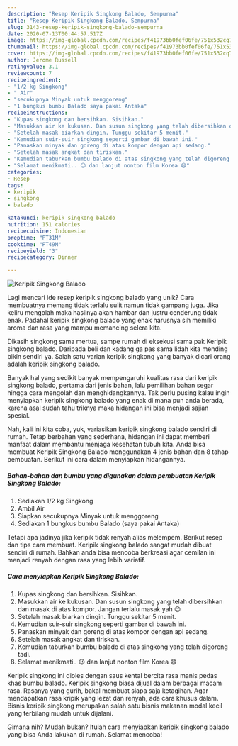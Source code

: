```yaml
---
description: "Resep Keripik Singkong Balado, Sempurna"
title: "Resep Keripik Singkong Balado, Sempurna"
slug: 3143-resep-keripik-singkong-balado-sempurna
date: 2020-07-13T00:44:57.517Z
image: https://img-global.cpcdn.com/recipes/f41973bb0fef06fe/751x532cq70/keripik-singkong-balado-foto-resep-utama.jpg
thumbnail: https://img-global.cpcdn.com/recipes/f41973bb0fef06fe/751x532cq70/keripik-singkong-balado-foto-resep-utama.jpg
cover: https://img-global.cpcdn.com/recipes/f41973bb0fef06fe/751x532cq70/keripik-singkong-balado-foto-resep-utama.jpg
author: Jerome Russell
ratingvalue: 3.1
reviewcount: 7
recipeingredient:
- "1/2 kg Singkong"
- " Air"
- "secukupnya Minyak untuk menggoreng"
- "1 bungkus bumbu Balado saya pakai Antaka"
recipeinstructions:
- "Kupas singkong dan bersihkan. Sisihkan."
- "Masukkan air ke kukusan. Dan susun singkong yang telah dibersihkan dan masak di atas kompor. Jangan terlalu masak yah 😊"
- "Setelah masak biarkan dingin. Tunggu sekitar 5 menit."
- "Kemudian suir-suir singkong seperti gambar di bawah ini."
- "Panaskan minyak dan goreng di atas kompor dengan api sedang."
- "Setelah masak angkat dan tiriskan."
- "Kemudian taburkan bumbu balado di atas singkong yang telah digoreng tadi."
- "Selamat menikmati.. 😉 dan lanjut nonton film Korea 😄"
categories:
- Resep
tags:
- keripik
- singkong
- balado

katakunci: keripik singkong balado 
nutrition: 151 calories
recipecuisine: Indonesian
preptime: "PT31M"
cooktime: "PT49M"
recipeyield: "3"
recipecategory: Dinner

---
```



![Keripik Singkong Balado](https://img-global.cpcdn.com/recipes/f41973bb0fef06fe/751x532cq70/keripik-singkong-balado-foto-resep-utama.jpg)

Lagi mencari ide resep keripik singkong balado yang unik? Cara membuatnya memang tidak terlalu sulit namun tidak gampang juga. Jika keliru mengolah maka hasilnya akan hambar dan justru cenderung tidak enak. Padahal keripik singkong balado yang enak harusnya sih memiliki aroma dan rasa yang mampu memancing selera kita.

Dikasih singkong sama mertua, sampe rumah di eksekusi sama pak Keripik singkong balado. Daripada beli dan kadang ga pas sama lidah kita mending bikin sendiri ya. Salah satu varian keripik singkong yang banyak dicari orang adalah keripik singkong balado.

Banyak hal yang sedikit banyak mempengaruhi kualitas rasa dari keripik singkong balado, pertama dari jenis bahan, lalu pemilihan bahan segar hingga cara mengolah dan menghidangkannya. Tak perlu pusing kalau ingin menyiapkan keripik singkong balado yang enak di mana pun anda berada, karena asal sudah tahu triknya maka hidangan ini bisa menjadi sajian spesial.


Nah, kali ini kita coba, yuk, variasikan keripik singkong balado sendiri di rumah. Tetap berbahan yang sederhana, hidangan ini dapat memberi manfaat dalam membantu menjaga kesehatan tubuh kita. Anda bisa membuat Keripik Singkong Balado menggunakan 4 jenis bahan dan 8 tahap pembuatan. Berikut ini cara dalam menyiapkan hidangannya.

<!--inarticleads1-->

##### Bahan-bahan dan bumbu yang digunakan dalam pembuatan Keripik Singkong Balado:

1. Sediakan 1/2 kg Singkong
1. Ambil  Air
1. Siapkan secukupnya Minyak untuk menggoreng
1. Sediakan 1 bungkus bumbu Balado (saya pakai Antaka)


Tetapi apa jadinya jika keripik tidak renyah alias melempem. Berikut resep dan tips cara membuat. Keripik singkong balado sangat mudah dibuat sendiri di rumah. Bahkan anda bisa mencoba berkreasi agar cemilan ini menjadi renyah dengan rasa yang lebih variatif. 

<!--inarticleads2-->

##### Cara menyiapkan Keripik Singkong Balado:

1. Kupas singkong dan bersihkan. Sisihkan.
1. Masukkan air ke kukusan. Dan susun singkong yang telah dibersihkan dan masak di atas kompor. Jangan terlalu masak yah 😊
1. Setelah masak biarkan dingin. Tunggu sekitar 5 menit.
1. Kemudian suir-suir singkong seperti gambar di bawah ini.
1. Panaskan minyak dan goreng di atas kompor dengan api sedang.
1. Setelah masak angkat dan tiriskan.
1. Kemudian taburkan bumbu balado di atas singkong yang telah digoreng tadi.
1. Selamat menikmati.. 😉 dan lanjut nonton film Korea 😄


Keripik singkong ini dioles dengan saus kental bercita rasa manis pedas khas bumbu balado. Keripik singkong biasa dijual dalam berbagai macam rasa. Rasanya yang gurih, bakal membuat siapa saja ketagihan. Agar mendapatkan rasa kripik yang lezat dan renyah, ada cara khusus dalam. Bisnis keripik singkong merupakan salah satu bisnis makanan modal kecil yang terbilang mudah untuk dijalani. 

Gimana nih? Mudah bukan? Itulah cara menyiapkan keripik singkong balado yang bisa Anda lakukan di rumah. Selamat mencoba!
